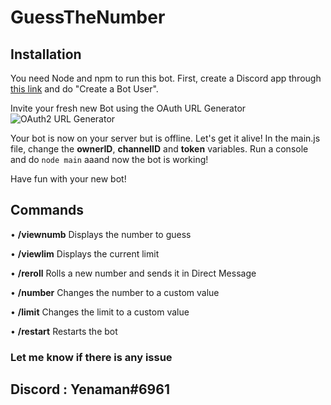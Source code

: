 # GuessTheNumber
## Installation

You need Node and npm to run this bot.
First, create a Discord app through [this link](https://discordapp.com/developers/applications/me) and do "Create a Bot User".

Invite your fresh new Bot using the OAuth URL Generator ![OAuth2 URL Generator](https://yenaman.has-destroyed.me/VzyETZDri.png)

Your bot is now on your server but is offline. Let's get it alive!
In the main.js file, change the **ownerID**, **channelID** and **token** variables.
Run a console and do `node main` aaand now the bot is working!

Have fun with your new bot!

## Commands
• **/viewnumb** Displays the number to guess

• **/viewlim** Displays the current limit

• **/reroll** Rolls a new number and sends it in Direct Message

• **/number** Changes the number to a custom value

• **/limit** Changes the limit to a custom value

• **/restart** Restarts the bot

### Let me know if there is any issue
## Discord : Yenaman#6961
